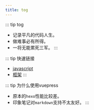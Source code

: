 ```yaml
---
title: tog
---   
```


<!--![img](../docs/.vuepress/public/img/headimg.jpg) -->

 
::: tip tog
* 记录平凡的代码人生。
* 做难事必有所得。
* 一将无能累死三军。
::: 

::: tip 快速链接
*  [javascript](/javascript/) <!-- 跳转到 foo 文件夹的 index.html --> 
*  [框架](/框架/) 
:::  
  
::: tip 为什么使用vuepress
*  原本的`hexo`性能比较差。
*  印象笔记对`markdown`支持不太友好。
:::